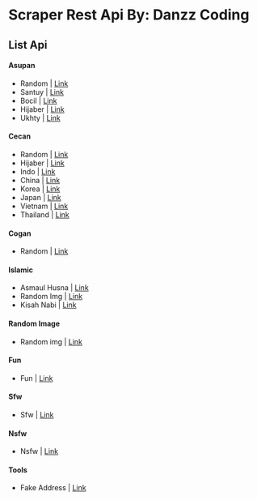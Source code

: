# Scraper Rest Api By: Danzz Coding

## List Api

#### Asupan
* Random | [Link](https://github.com/Danzzxcodes/scraper/blob/main/asupan/random.json)
* Santuy | [Link](https://github.com/Danzzxcodes/scraper/blob/main/asupan/santuy.json)
* Bocil | [Link](https://github.com/Danzzxcodes/scraper/blob/main/asupan/bocil.json)
* Hijaber | [Link](https://github.com/Danzzxcodes/scraper/blob/main/asupan/hijaber.json)
* Ukhty | [Link](https://github.com/Danzzxcodes/scraper/blob/main/asupan/ukhty.json)

#### Cecan
* Random | [Link](https://github.com/Danzzxcodes/scraper/blob/main/cecan/random.json)
* Hijaber | [Link](https://github.com/Danzzxcodes/scraper/blob/main/cecan/hijaber.json)
* Indo | [Link](https://github.com/Danzzxcodes/scraper/blob/main/cecan/indonesia.json)
* China | [Link](https://github.com/Danzzxcodes/scraper/blob/main/cecan/china.json)
* Korea | [Link](https://github.com/Danzzxcodes/scraper/blob/main/cecan/korea.json)
* Japan | [Link](https://github.com/Danzzxcodes/scraper/blob/main/cecan/japan.json)
* Vietnam | [Link](https://github.com/Danzzxcodes/scraper/blob/main/cecan/vietnam.json)
* Thailand | [Link](https://github.com/Danzzxcodes/scraper/blob/main/cecan/thailand.json)

#### Cogan
* Random | [Link](https://github.com/Danzzxcodes/scraper/blob/main/cogan/random.json)

#### Islamic
* Asmaul Husna  | [Link](https://github.com/Danzzxcodes/scraper/blob/main/islamic/asmaul_husna.json)
* Random Img  | [Link](https://github.com/Danzzxcodes/scraper/blob/main/islamic/random_img.json)
* Kisah Nabi  | [Link](https://github.com/Danzzxcodes/scraper/blob/main/islamic/kisah_nabi)

#### Random Image
* Random img | [Link](https://github.com/Danzzxcodes/scraper/blob/main/random_img)

#### Fun
* Fun | [Link](https://github.com/Danzzxcodes/scraper/blob/main/fun)

#### Sfw
* Sfw | [Link](https://github.com/Danzzxcodes/scraper/blob/main/sfw)

#### Nsfw
* Nsfw | [Link](https://github.com/Danzzxcodes/scraper/blob/main/nsfw)

#### Tools
* Fake Address | [Link](https://github.com/Danzzxcodes/scraper/blob/main/tools/fake_address.json)
